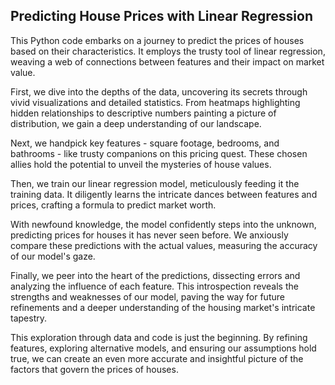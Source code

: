 ## Predicting House Prices with Linear Regression

This Python code embarks on a journey to predict the prices of houses based on their characteristics. It employs the trusty tool of linear regression, weaving a web of connections between features and their impact on market value.

First, we dive into the depths of the data, uncovering its secrets through vivid visualizations and detailed statistics. From heatmaps highlighting hidden relationships to descriptive numbers painting a picture of distribution, we gain a deep understanding of our landscape.

Next, we handpick key features - square footage, bedrooms, and bathrooms - like trusty companions on this pricing quest. These chosen allies hold the potential to unveil the mysteries of house values.

Then, we train our linear regression model, meticulously feeding it the training data. It diligently learns the intricate dances between features and prices, crafting a formula to predict market worth.

With newfound knowledge, the model confidently steps into the unknown, predicting prices for houses it has never seen before. We anxiously compare these predictions with the actual values, measuring the accuracy of our model's gaze.

Finally, we peer into the heart of the predictions, dissecting errors and analyzing the influence of each feature. This introspection reveals the strengths and weaknesses of our model, paving the way for future refinements and a deeper understanding of the housing market's intricate tapestry.

This exploration through data and code is just the beginning. By refining features, exploring alternative models, and ensuring our assumptions hold true, we can create an even more accurate and insightful picture of the factors that govern the prices of houses.


